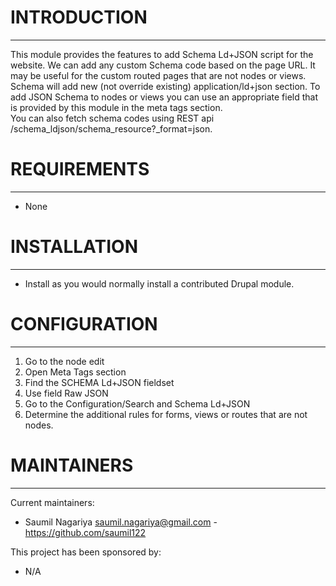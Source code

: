# INTRODUCTION
------------

This module provides the features to add Schema Ld+JSON script for the website.
We can add any custom Schema code based on the page URL.
It may be useful for the custom routed pages that are not nodes or views.
Schema will add new (not override existing) application/ld+json section.
To add JSON Schema to nodes or views you can use an appropriate field that is provided by this module in the meta tags section.<br>
You can also fetch schema codes using REST api /schema_ldjson/schema_resource?_format=json.

# REQUIREMENTS
------------

* None

# INSTALLATION
------------

 * Install as you would normally install a contributed Drupal module.

# CONFIGURATION
-------------

1. Go to the node edit
2. Open Meta Tags section
3. Find the SCHEMA Ld+JSON fieldset
4. Use field Raw JSON
5. Go to the Configuration/Search and Schema Ld+JSON
6. Determine the additional rules for forms, views or routes that are not nodes.

# MAINTAINERS
-----------

Current maintainers:
 * Saumil Nagariya <saumil.nagariya@gmail.com> - https://github.com/saumil122

This project has been sponsored by:
 * N/A
